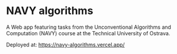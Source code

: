 # NAVY algorithms
A Web app featuring tasks from the Unconventional Algorithms and Computation (NAVY) course at the Technical University of Ostrava.

Deployed at: https://navy-algorithms.vercel.app/
